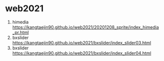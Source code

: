 # web2021
1. himedia https://kangtaejin90.github.io/web2021/20201208_sprite/index_himedia_pr.html
2. bxslider https://kangtaejin90.github.io/web2021/bxslider/index_slider03.html
3. bxslider https://kangtaejin90.github.io/web2021/bxslider/index_slider04.html
